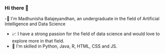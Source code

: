 ### Hi there 👋


-👸 I'm Madhunisha Balajeyandhan, an undergraduate in the field of Artificial Intelligence and Data Science
- 📈 I have a strong passion for the field of data science and would love to explore more in that field.
- 🚀 I'm skilled in Python, Java, R, HTML, CSS and JS.

 

